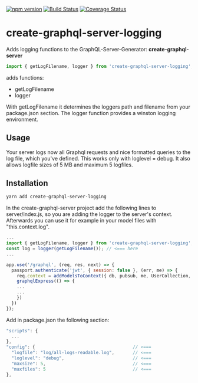 [![npm version](https://badge.fury.io/js/create-graphql-server-logging.svg)](http://badge.fury.io/js/create-graphql-server-logging) [![Build Status](https://travis-ci.org/tobkle/create-graphql-server-logging.svg?branch=master)](https://travis-ci.org/tobkle/create-graphql-server-logging) [![Coverage Status](https://coveralls.io/repos/github/tobkle/create-graphql-server-logging/badge.svg?branch=master)](https://coveralls.io/github/tobkle/create-graphql-server-logging?branch=master)

# create-graphql-server-logging

Adds logging functions to the GraphQL-Server-Generator: **create-graphql-server**

```javascript
import { getLogFilename, logger } from 'create-graphql-server-logging';
```

adds functions:
* getLogFilename
* logger

With getLogFilename it determines the loggers path and filename from your package.json section.
The logger function provides a winston logging environment.

## Usage
Your server logs now all Graphql requests and nice formatted queries to the log file, which you've defined. This works only with loglevel = debug. It also allows logfile sizes of 5 MB and maximum 5 logfiles.

## Installation

```bash
yarn add create-graphql-server-logging
```

In the create-graphql-server project add the following lines to server/index.js, so you are adding the logger to the server's context. Afterwards you can use it for example in your model files with "this.context.log".
```javascript
...
import { getLogFilename, logger } from 'create-graphql-server-logging'; // <===
const log = logger(getLogFilename()); // <=== here
...

app.use('/graphql', (req, res, next) => {
  passport.authenticate('jwt', { session: false }, (err, me) => {
    req.context = addModelsToContext({ db, pubsub, me, UserCollection, log }); // <=== here
    graphqlExpress(() => {
    ...
    ...
    })
  })
});
```

Add in package.json the following section:
```javascript
"scripts": {
  ...
},
"config": {										// <===
  "logfile": "log/all-logs-readable.log",		// <===
  "loglevel": "debug",							// <===
  "maxsize": 5,									// <===
  "maxfiles": 5									// <===
},
```

